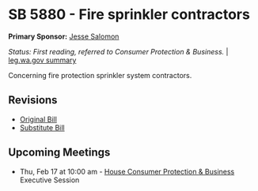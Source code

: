 # SB 5880 - Fire sprinkler contractors
**Primary Sponsor:** [Jesse Salomon](/person/leg/salomon_je.md)

*Status: First reading, referred to Consumer Protection & Business.* | [leg.wa.gov summary](https://app.leg.wa.gov/billsummary?BillNumber=5880&Year=2021)

Concerning fire protection sprinkler system contractors.

## Revisions
* [Original Bill](1/)
* [Substitute Bill](S/)

## Upcoming Meetings
* Thu, Feb 17 at 10:00 am - [House Consumer Protection & Business](/house/2021-22/CPB/) Executive Session